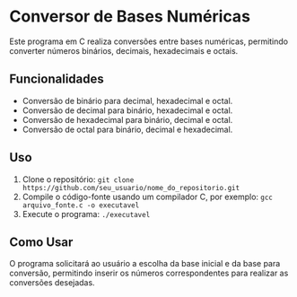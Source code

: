 # Conversor de Bases Numéricas

Este programa em C realiza conversões entre bases numéricas, permitindo converter números binários, decimais, hexadecimais e octais.

## Funcionalidades

- Conversão de binário para decimal, hexadecimal e octal.
- Conversão de decimal para binário, hexadecimal e octal.
- Conversão de hexadecimal para binário, decimal e octal.
- Conversão de octal para binário, decimal e hexadecimal.

## Uso

1. Clone o repositório: `git clone https://github.com/seu_usuario/nome_do_repositorio.git`
2. Compile o código-fonte usando um compilador C, por exemplo: `gcc arquivo_fonte.c -o executavel`
3. Execute o programa: `./executavel`

## Como Usar

O programa solicitará ao usuário a escolha da base inicial e da base para conversão, permitindo inserir os números correspondentes para realizar as conversões desejadas.

